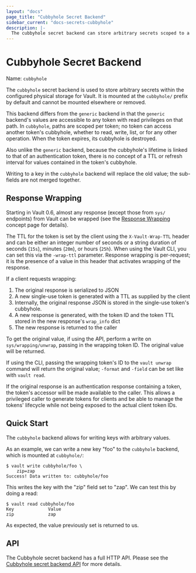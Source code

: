 ```yaml
---
layout: "docs"
page_title: "Cubbyhole Secret Backend"
sidebar_current: "docs-secrets-cubbyhole"
description: |-
  The cubbyhole secret backend can store arbitrary secrets scoped to a single token.
---
```


# Cubbyhole Secret Backend

Name: `cubbyhole`

The `cubbyhole` secret backend is used to store arbitrary secrets within
the configured physical storage for Vault. It is mounted at the `cubbyhole/`
prefix by default and cannot be mounted elsewhere or removed.

This backend differs from the `generic` backend in that the `generic` backend's
values are accessible to any token with read privileges on that path. In
`cubbyhole`, paths are scoped per token; no token can access another token's
cubbyhole, whether to read, write, list, or for any other operation. When the
token expires, its cubbyhole is destroyed.

Also unlike the `generic` backend, because the cubbyhole's lifetime is linked
to that of an authentication token, there is no concept of a TTL or refresh
interval for values contained in the token's cubbyhole.

Writing to a key in the `cubbyhole` backend will replace the old value;
the sub-fields are not merged together.

## Response Wrapping

Starting in Vault 0.6, almost any response (except those from `sys/` endpoints)
from Vault can be wrapped (see the [Response
Wrapping](/docs/concepts/response-wrapping.html)
concept page for details).

The TTL for the token is set by the client using the `X-Vault-Wrap-TTL` header
and can be either an integer number of seconds or a string duration of seconds
(`15s`), minutes (`20m`), or hours (`25h`). When using the Vault CLI, you can
set this via the `-wrap-ttl` parameter. Response wrapping is per-request; it is
the presence of a value in this header that activates wrapping of the response.

If a client requests wrapping:

1. The original response is serialized to JSON
2. A new single-use token is generated with a TTL as supplied by the client
3. Internally, the original response JSON is stored in the single-use token's
   cubbyhole.
4. A new response is generated, with the token ID and the token TTL stored in
   the new response's `wrap_info` dict
5. The new response is returned to the caller

To get the original value, if using the API, perform a write on
`sys/wrapping/unwrap`, passing in the wrapping token ID. The original value
will be returned.

If using the CLI, passing the wrapping token's ID to the `vault unwrap` command
will return the original value; `-format` and `-field` can be set like with
`vault read`.

If the original response is an authentication response containing a token, the
token's accessor will be made available to the caller. This allows a privileged
caller to generate tokens for clients and be able to manage the tokens'
lifecycle while not being exposed to the actual client token IDs.

## Quick Start

The `cubbyhole` backend allows for writing keys with arbitrary values.

As an example, we can write a new key "foo" to the `cubbyhole` backend, which
is mounted at `cubbyhole/`:

```
$ vault write cubbyhole/foo \
    zip=zap
Success! Data written to: cubbyhole/foo
```

This writes the key with the "zip" field set to "zap". We can test this by doing
a read:

```
$ vault read cubbyhole/foo
Key           	Value
zip           	zap
```

As expected, the value previously set is returned to us.

## API

The Cubbyhole secret backend has a full HTTP API. Please see the
[Cubbyhole secret backend API](/api/secret/cubbyhole/index.html) for more
details.
